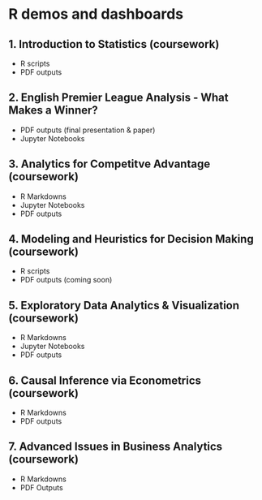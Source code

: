 # R demos and dashboards

## 1.  Introduction to Statistics (coursework)

* R scripts
* PDF outputs

## 2.  English Premier League Analysis - What Makes a Winner? 
* PDF outputs (final presentation & paper)
* Jupyter Notebooks

## 3.  Analytics for Competitve Advantage (coursework)
* R Markdowns
* Jupyter Notebooks
* PDF outputs

## 4.  Modeling and Heuristics for Decision Making (coursework)

* R scripts
* PDF outputs (coming soon)

## 5.  Exploratory Data Analytics & Visualization (coursework)

* R Markdowns
* Jupyter Notebooks
* PDF outputs

## 6.  Causal Inference via Econometrics (coursework)

* R Markdowns
* PDF outputs

## 7.  Advanced Issues in Business Analytics (coursework)

* R Markdowns
* PDF Outputs